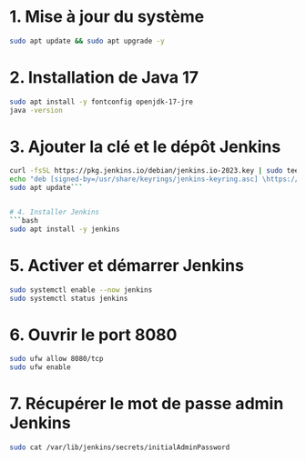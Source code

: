 # 1. Mise à jour du système
```bash
sudo apt update && sudo apt upgrade -y
```

# 2. Installation de Java 17
```bash
sudo apt install -y fontconfig openjdk-17-jre
java -version
```

# 3. Ajouter la clé et le dépôt Jenkins
```bash
curl -fsSL https://pkg.jenkins.io/debian/jenkins.io-2023.key | sudo tee \ /usr/share/keyrings jenkins-keyring.asc > /dev/null
echo "deb [signed-by=/usr/share/keyrings/jenkins-keyring.asc] \https://pkg.jenkins.io/debian binary/" | sudo tee \ /etc/apt/sources.list.d/jenkins.list > /dev/null
sudo apt update```


# 4. Installer Jenkins
```bash
sudo apt install -y jenkins
```

# 5. Activer et démarrer Jenkins
```bash
sudo systemctl enable --now jenkins
sudo systemctl status jenkins
```

# 6. Ouvrir le port 8080
```bash
sudo ufw allow 8080/tcp
sudo ufw enable
```

# 7. Récupérer le mot de passe admin Jenkins
```bash
sudo cat /var/lib/jenkins/secrets/initialAdminPassword
```

